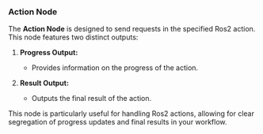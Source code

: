 ### Action Node

The **Action Node** is designed to send requests in the specified Ros2 action. This node features two distinct outputs:

1. **Progress Output:**
   - Provides information on the progress of the action.

2. **Result Output:**
   - Outputs the final result of the action.

This node is particularly useful for handling Ros2 actions, allowing for clear segregation of progress updates and final results in your workflow.
